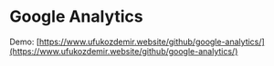 # Google Analytics
Demo: [https://www.ufukozdemir.website/github/google-analytics/](https://www.ufukozdemir.website/github/google-analytics/)
